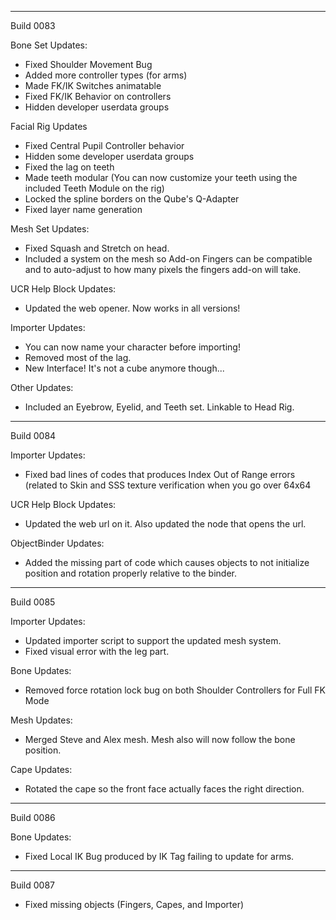 ----------
Build 0083

Bone Set Updates:
- Fixed Shoulder Movement Bug
- Added more controller types (for arms)
- Made FK/IK Switches animatable
- Fixed FK/IK Behavior on controllers
- Hidden developer userdata groups

Facial Rig Updates
- Fixed Central Pupil Controller behavior
- Hidden some developer userdata groups
- Fixed the lag on teeth
- Made teeth modular (You can now customize your teeth using the included Teeth Module on the rig)
- Locked the spline borders on the Qube's Q-Adapter
- Fixed layer name generation

Mesh Set Updates:
- Fixed Squash and Stretch on head.
- Included a system on the mesh so Add-on Fingers can be compatible and to auto-adjust to how many pixels the fingers add-on will take.

UCR Help Block Updates:
- Updated the web opener. Now works in all versions!

Importer Updates:
- You can now name your character before importing!
- Removed most of the lag.
- New Interface! It's not a cube anymore though...

Other Updates:
- Included an Eyebrow, Eyelid, and Teeth set. Linkable to Head Rig.

----------
Build 0084

Importer Updates:
- Fixed bad lines of codes that produces Index Out of Range errors (related to Skin and SSS texture verification when you go over 64x64

UCR Help Block Updates:
- Updated the web url on it. Also updated the node that opens the url.

ObjectBinder Updates:
- Added the missing part of code which causes objects to not initialize position and rotation properly relative to the binder.

----------
Build 0085

Importer Updates:
- Updated importer script to support the updated mesh system.
- Fixed visual error with the leg part.

Bone Updates:
- Removed force rotation lock bug on both Shoulder Controllers for Full FK Mode

Mesh Updates:
- Merged Steve and Alex mesh. Mesh also will now follow the bone position.

Cape Updates:
- Rotated the cape so the front face actually faces the right direction.

----------
Build 0086

Bone Updates:
- Fixed Local IK Bug produced by IK Tag failing to update for arms.

----------
Build 0087
- Fixed missing objects (Fingers, Capes, and Importer)
